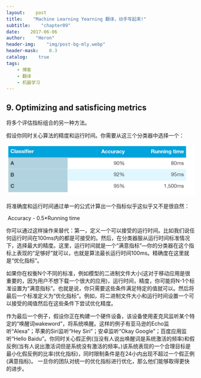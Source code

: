 ```yaml
---
layout:    post
title:    "Machine Learning Yearning 翻译，动手写起来!"
subtitle:    "chapter09"
date:    2017-06-06
author:    "Heron"
header-img:    "img/post-bg-mly.webp"
header-mask:    0.3
catalog:    true
tags:
    - 博客
    - 翻译
    - 机器学习
---
```

## 9. Optimizing and satisficing metrics

将多个评估指标组合的另一种方法。

假设你同时关心算法的精度和运行时间。你需要从这三个分类器中选择一个：

![](/img/mly9-1.png)

将准确度和运行时间通过单一的公式计算出一个指标似乎这似乎又不是很自然：

​                Accuracy - 0.5*Running time

你可以通过这样操作来替代：第一，定义一个可以接受的运行时间。比如我们说任何运行时间在100ms内的都是可接受的。然后，在分类器服从运行时间标准情况下，选择最大的精度。这里，运行时间就是一个“满意指标”—你的分类器在这个指标上表现的“足够好”就可以，也就是算法最长运行时间100ms。精确度在这里就是“优化指标”。

如果你在权衡N个不同的标准，例如模型的二进制文件大小(这对于移动应用是很重要的，因为用户不想下载一个很大的应用)，运行时间，精度，你可能将N-1个标准设置为“满意指标”。也就是说，你只需要这些条件满足特定的值就可以。然后将最后一个标准定义为“优化指标”。例如，将二进制文件大小和运行时间设置一个可以接受的阈值然后在这些条件下尝试优化精度。

作为最后一个例子，假设你正在构建一个硬件设备，该设备使用麦克风监听某个特定的“唤醒词wakeword”，将系统唤醒。这样的例子有亚马逊的Echo监听“Alexa”；苹果的Siri监听“Hey Siri”；安卓监听“Okay Google”；百度应用监听“Hello Baidu”。你同时关心假正例(当没有人说出唤醒词是系统激活的频率)和假反例(当有人说出激活词但是系统没有激活的频率。)该系统表现的一个合理目标是最小化假反例的比率(优化指标)，同时限制条件是在24小内出现不超过一个假正例(满意指标)。
一旦你的团队对统一的优化指标进行优化，那么他们能够取得更快的进步。

